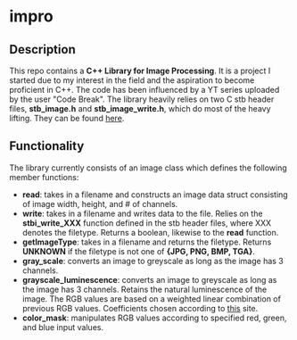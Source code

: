 # impro
## Description
This repo contains a **C++ Library for Image Processing**. It is a project I started due to my interest in the field and the aspiration to become proficient in C++. The code has been influenced by a YT series uploaded by the user "Code Break". The library heavily relies on two C stb header files, **stb_image.h** and **stb_image_write.h**, which do most of the heavy lifting. They can be found [here](https://github.com/nothings/stb).

## Functionality
The library currently consists of an image class which defines the following member functions:

+ **read**: takes in a filename and constructs an image data struct consisting of image width, height, and # of channels. 
+ **write**: takes in a filename and writes data to the file. Relies on the **stbi_write_XXX** function defined in the stb header files, where XXX denotes the filetype. Returns a boolean, likewise to the **read** function.
+ **getImageType**: takes in a filename and returns the filetype. Returns **UNKNOWN** if the filetype is not one of **{JPG, PNG, BMP, TGA}**.
+ **gray_scale**: converts an image to greyscale as long as the image has 3 channels.
+ **grayscale_luminescence**: converts an image to greyscale as long as the image has 3 channels. Retains the natural luminescence of the image. The RGB values are based on a weighted linear combination of previous RGB values. Coefficients chosen according to [this](https://en.wikipedia.org/wiki/Grayscale) site.
+ **color_mask**: manipulates RGB values according to specified red, green, and blue input values.

